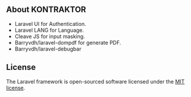 
## About KONTRAKTOR

- Laravel UI for Authentication.
- Laravel LANG for Language.
- Cleave JS for input masking.
- Barryvdh/laravel-dompdf for generate PDF.
- Barryvdh/laravel-debugbar

## License

The Laravel framework is open-sourced software licensed under the [MIT license](https://opensource.org/licenses/MIT).
